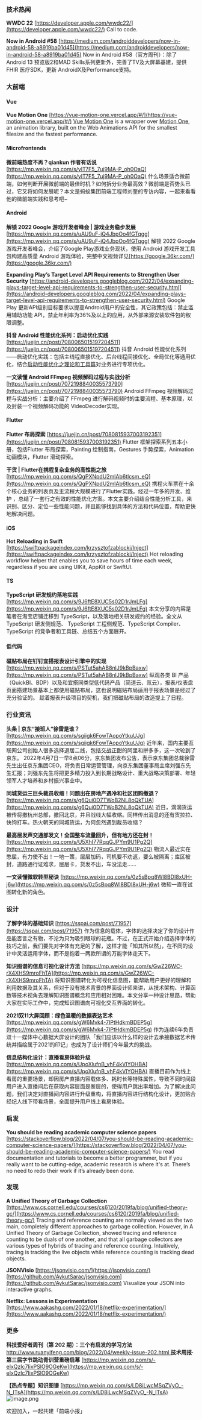 ### 技术热闻
**WWDC 22**
[https://developer.apple.com/wwdc22/](https://developer.apple.com/wwdc22/)
Call to code.

**Now in Android #58**
[https://medium.com/androiddevelopers/now-in-android-58-a8919ba01d45](https://medium.com/androiddevelopers/now-in-android-58-a8919ba01d45)
Now in Android #58（官方周刊）：除了Android 13 预览版2和MAD Skills系列更新外，完善了TV及大屏幕基建，提供FHIR 医疗SDK，更新 AndroidX及Performance支持。

### 大前端
#### Vue
**Vue Motion One**
[https://vue-motion-one.vercel.app/#/](https://vue-motion-one.vercel.app/#/)
[Vue Motion One](https://github.com/wobsoriano/vue-motion-one) is a wrapper over [Motion One](https://motion.dev/), an animation library, built on the Web Animations API for the smallest filesize and the fastest performance.

#### Microfrontends
**微前端热度不再？qiankun 作者有话说**
[https://mp.weixin.qq.com/s/yIT7F5_7uj9MA-P_oh0OaQ](https://mp.weixin.qq.com/s/yIT7F5_7uj9MA-P_oh0OaQ)
什么场景适合微前端，如何判断开展微前端的最佳时机？如何拆分业务最高效？微前端是否势头已过，它又将如何发展呢？本文是蚂蚁集团前端工程师刘奎的专访内容，一起来看看他的微前端实践和思考吧~

#### Android
**解锁 2022 Google 游戏开发者峰会 | 游戏业务稳步发展**
[https://mp.weixin.qq.com/s/uAU9uF-jQ4JbpOo4fGTqgg](https://mp.weixin.qq.com/s/uAU9uF-jQ4JbpOo4fGTqgg)
解锁 2022 Google 游戏开发者峰会，介绍了Google Play游戏业务现状，使用 Android 游戏开发工具包构建高质量 Android 游戏体验，完整中文视频详见[https://google.36kr.com/](https://google.36kr.com/)

**Expanding Play’s Target Level API Requirements to Strengthen User Security**
[https://android-developers.googleblog.com/2022/04/expanding-plays-target-level-api-requirements-to-strengthen-user-security.html](https://android-developers.googleblog.com/2022/04/expanding-plays-target-level-api-requirements-to-strengthen-user-security.html)
Google Play 更新API级别目标要求以提高Android用户的安全性，其它政策包括：禁止滥用辅助功能 API，禁止年利率为36%及以上的应用，从外部来源安装软件包的权限调整。

**抖音 Android 性能优化系列：启动优化实践**
[https://juejin.cn/post/7080065015197204511](https://juejin.cn/post/7080065015197204511)
抖音 Android 性能优化系列——启动优化实践：包括主线程直接优化、后台线程间接优化、全局优化等通用优化，结合[启动性能优化之理论和工具篇](https://link.juejin.cn/?target=https%3A%2F%2Fmp.weixin.qq.com%2Fs%3F__biz%3DMzI1MzYzMjE0MQ%3D%3D%26mid%3D2247491335%26idx%3D1%26sn%3De3eabd9253ab2f83925af974db3f3072%26scene%3D21%23wechat_redirect)对业务进行专项优化。

**一文读懂 Android FFmpeg 视频解码过程与实战分析**
[https://juejin.cn/post/7072198840035573790](https://juejin.cn/post/7072198840035573790)
Android FFmpeg 视频解码过程与实战分析：主要介绍了 FFmpeg 进行解码视频时的主要流程、基本原理，以及封装一个视频解码功能的 VideoDecoder实现。

#### Flutter
**Flutter 布局探索**
[https://juejin.cn/post/7080815937003192351](https://juejin.cn/post/7080815937003192351)
Flutter 框架探索系列五本小册，包括Flutter 布局探索，Painting 绘制指南，Gestures 手势探索，Animation 动画模块，Flutter 滑动探索。

**干货 | Flutter在携程复杂业务的高性能之旅**
[https://mp.weixin.qq.com/s/QgPXNpdU2mlAb6tlcsm_eQ](https://mp.weixin.qq.com/s/QgPXNpdU2mlAb6tlcsm_eQ)
携程火车票在十余个核心业务的列表页及主流程大规模进行了Flutter实践。经过一年多的开发、维护 ，总结了一套行之有效的性能优化方案。本文主要介绍结合性能分析工具，来识别、区分、定位一些性能问题，并且能够找到具体的方法和代码位置，帮助更快地解决问题。

#### iOS
**Hot Reloading in Swift**
[https://swiftpackageindex.com/krzysztofzablocki/Inject](https://swiftpackageindex.com/krzysztofzablocki/Inject)
Hot reloading workflow helper that enables you to save hours of time each week, regardless if you are using UIKit, AppKit or SwiftUI.

#### TS
**TypeScript 研发规约落地实践**
[https://mp.weixin.qq.com/s/9J6ftE8XUC5s02D1rJmLFg](https://mp.weixin.qq.com/s/9J6ftE8XUC5s02D1rJmLFg)
本文分享的内容是笔者在淘宝店铺迁移到 TypeScript，以及落地相关研发规约的经验。全文从 TypeScript 研发侧规范、 TypeScript 工程侧规范、TypeScript Compiler、 TypeScript 的竞争者和工具链、总结五个方面展开。

#### 低代码
**磁贴布局在钉钉宜搭报表设计引擎中的实现**
[https://mp.weixin.qq.com/s/PSTut5ahAB8nlJ9kBpBaxw](https://mp.weixin.qq.com/s/PSTut5ahAB8nlJ9kBpBaxw)
纵观各类 BI 产品（QuickBI、BDP）以及和宜搭同类型低代码产品（简道云、氚云），报表/仪表盘页面搭建场景基本上都使用磁贴布局，这也说明磁贴布局适用于报表场景是经过了充分验证的。
趁着报表升级项目的契机，我们把磁贴布局的改造提上了日程。

### 行业资讯
**头条 | 京东“接班人”徐雷是谁？**
[https://mp.weixin.qq.com/s/sgiigk6FowTAopoYtkuUJg](https://mp.weixin.qq.com/s/sgiigk6FowTAopoYtkuUJg)
近年来，国内主要互联网公司创始人很多选择退居二线，包括交战正酣的阿里和拼多多，这一次轮到了京东。
2022年4月7日一早8点06分，京东集团发布公告，表示京东集团总裁徐雷先生出任京东集团CEO，将负责日常运营管理，向京东集团董事局主席刘强东先生汇报；刘强东先生将把更多精力投入到长期战略设计、重大战略决策部署、年轻领军人才培养和乡村振兴事业中。

**同城货运三巨头裁员收缩！问题出在房地产遇冷和社区团购撤退？**
[https://mp.weixin.qq.com/s/g6Qui0D7TWoB2NL8oQkTUA](https://mp.weixin.qq.com/s/g6Qui0D7TWoB2NL8oQkTUA)
近日，滴滴货运被传将撤杭州总部，撤回北京，并且战线大幅收缩。同样传出消息的还有货拉拉、快狗打车。热火朝天的同城货运，为何忽然遇到裁员收缩？

**最高层发声交通部发文！全国整车流量回升，但有地方还在封！**
[https://mp.weixin.qq.com/s/U5XhI77RqqGJPYm9U1Pg2Q](https://mp.weixin.qq.com/s/U5XhI77RqqGJPYm9U1Pg2Q)
物流人最近实在憋屈，有力使不出！一地一策，层层加码，司机要不劝返，要么被隔离；库区被封，道路通行证难求，层层卡，货发不出，车没法走……

**一文读懂微软转型秘诀**
[https://mp.weixin.qq.com/s/0z5sBpq8Wl8BDI8xUH-j6w](https://mp.weixin.qq.com/s/0z5sBpq8Wl8BDI8xUH-j6w)
微软一直在试图转化新的角色。[
](https://stackoverflow.blog/2022/03/31/time-to-get-on-trend-filters/)
### 设计
**了解字体的基础知识**
[https://sspai.com/post/71957](https://sspai.com/post/71957)
作为信息的载体，字体的选择决定了你的设计作品能否言之有物，不沦为只为吸引眼球的花瓶。不过，在正式开始介绍选择字体的技巧之前，我们要先对字体有充足的了解，这样才能「知其所以然」，在不同的设计中灵活运用字体，而不是抱着一两款所谓的万能字体走天下。

**知识图谱的信息可视化设计方法**
[https://mp.weixin.qq.com/s/GwZ26WC-rX4XHS9mroFhTA](https://mp.weixin.qq.com/s/GwZ26WC-rX4XHS9mroFhTA)
将知识图谱转化为可视化信息图，能帮助用户更好的理解和利用数据及其关系，但对于没有技术背景的界面设计师来讲，从技术架构、计算函数等技术视角去理解知识图谱概念和应用相对困难。本文分享一种设计思路，帮助大家在实际工作中，完成知识图谱向可视化交互界面的转化。

**2021双11大屏回顾：绿色温暖的数据表达艺术**
[https://mp.weixin.qq.com/s/gW6Mvk4-7IPtHdkmBDEP5g](https://mp.weixin.qq.com/s/gW6Mvk4-7IPtHdkmBDEP5g)
作为连续6年负责双十一媒体中心数据大屏设计的团队「我们应该以什么样的设计去承接数据艺术传统并描绘属于2021的印记」也成为了设计师们今年最大的挑战。

**信息结构化设计：直播看房体验升级**
[https://mp.weixin.qq.com/s/UpoXlufnB_vhF4kVIYOHBA](https://mp.weixin.qq.com/s/UpoXlufnB_vhF4kVIYOHBA)
直播目前作为线上看房的重要场景，却因房产直播内容载体多、耗时长等特殊属性，导致不同时间段用户进入直播间后在获取内容层面是断层的，使得用户跳出率增加。为了解决此问题，我们决定对直播间内容进行升级重构，将直播内容进行结构化设计，更加贴合经纪人线下带看场景，全面提升用户线上看房体验。

### 启发
**You should be reading academic computer science papers**
[https://stackoverflow.blog/2022/04/07/you-should-be-reading-academic-computer-science-papers/](https://stackoverflow.blog/2022/04/07/you-should-be-reading-academic-computer-science-papers/)
You read documentation and tutorials to become a better programmer, but if you really want to be cutting-edge, academic research is where it's at. There’s no need to redo their work if it’s already been done.

### 发现
**A Unified Theory of Garbage Collection**
[https://www.cs.cornell.edu/courses/cs6120/2019fa/blog/unified-theory-gc/](https://www.cs.cornell.edu/courses/cs6120/2019fa/blog/unified-theory-gc/)
Tracing and reference counting are normally viewed as the two main, completely different approaches to garbage collection. However, in A Unified Theory of Garbage Collection, showed tracing and reference counting to be duals of one another, and that all garbage collectors are various types of hybrids of tracing and reference counting. Intuitively, tracing is tracking the live objects while reference counting is tracking dead objects.

**JSONVisio**
[https://jsonvisio.com/](https://jsonvisio.com/)
[https://github.com/AykutSarac/jsonvisio.com](https://github.com/AykutSarac/jsonvisio.com)
Visualize your JSON into interactive graphs.

**Netflix: Lessons in Experimentation**
[https://www.aakashg.com/2022/01/18/netflix-experimentation/](https://www.aakashg.com/2022/01/18/netflix-experimentation/)

### 更多
**科技爱好者周刊（第 202 期）：三个有启发的学习方法**
[http://www.ruanyifeng.com/blog/2022/04/weekly-issue-202.html
](http://www.ruanyifeng.com/blog/2022/04/weekly-issue-202.html)
**技术周报·第三届字节跳动青训营重磅启幕**
[https://mp.weixin.qq.com/s/-eIxQzlc7IixPSlO9OGeKw](https://mp.weixin.qq.com/s/-eIxQzlc7IixPSlO9OGeKw)

**【热点专题】知识图谱**
[https://mp.weixin.qq.com/s/LD8iLwcMSqZVyO_-N_ITsA](https://mp.weixin.qq.com/s/LD8iLwcMSqZVyO_-N_ITsA)
![image.png](https://cdn.nlark.com/yuque/0/2020/png/85771/1605930034828-7fc81343-651f-4a15-8465-eebe5a23cf61.png#crop=0&crop=0&crop=1&crop=1&height=31&id=UcFmc&margin=%5Bobject%20Object%5D&name=image.png&originHeight=90&originWidth=2186&originalType=binary&ratio=1&rotation=0&showTitle=false&size=14325&status=done&style=none&title=&width=746)


欢迎加入，一起共建「前端小报」

